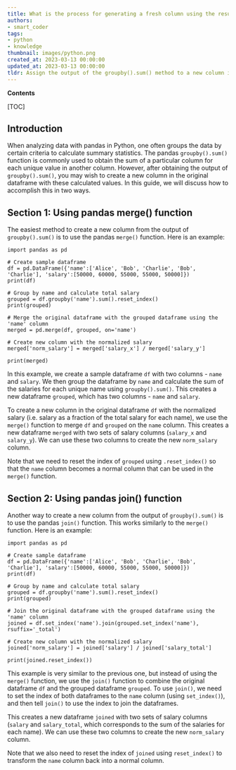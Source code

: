 ```yaml
---
title: What is the process for generating a fresh column using the result of pandas groupby().sum()?
authors:
- smart_coder
tags:
- python
- knowledge
thumbnail: images/python.png
created_at: 2023-03-13 00:00:00
updated_at: 2023-03-13 00:00:00
tldr: Assign the output of the groupby().sum() method to a new column in the dataframe using the [] operator with the column name in quotes as the key.
---
```


**Contents**

[TOC]

Introduction
------------
When analyzing data with pandas in Python, one often groups the data by certain criteria to calculate summary statistics. The pandas `groupby().sum()` function is commonly used to obtain the sum of a particular column for each unique value in another column. However, after obtaining the output of `groupby().sum()`, you may wish to create a new column in the original dataframe with these calculated values. In this guide, we will discuss how to accomplish this in two ways.


Section 1: Using pandas merge() function
----------------------------------------
The easiest method to create a new column from the output of `groupby().sum()` is to use the pandas `merge()` function. Here is an example:

```
import pandas as pd

# Create sample dataframe
df = pd.DataFrame({'name':['Alice', 'Bob', 'Charlie', 'Bob', 'Charlie'], 'salary':[50000, 60000, 55000, 55000, 50000]})
print(df)

# Group by name and calculate total salary
grouped = df.groupby('name').sum().reset_index()
print(grouped)

# Merge the original dataframe with the grouped dataframe using the 'name' column
merged = pd.merge(df, grouped, on='name')

# Create new column with the normalized salary
merged['norm_salary'] = merged['salary_x'] / merged['salary_y']

print(merged)
```

In this example, we create a sample dataframe `df` with two columns - `name` and `salary`. We then group the dataframe by `name` and calculate the sum of the salaries for each unique name using `groupby().sum()`. This creates a new dataframe `grouped`, which has two columns - `name` and `salary`.

To create a new column in the original dataframe `df` with the normalized salary (i.e. salary as a fraction of the total salary for each name), we use the `merge()` function to merge `df` and `grouped` on the `name` column. This creates a new dataframe `merged` with two sets of salary columns (`salary_x` and `salary_y`). We can use these two columns to create the new `norm_salary` column.

Note that we need to reset the index of `grouped` using `.reset_index()` so that the `name` column becomes a normal column that can be used in the `merge()` function.


Section 2: Using pandas join() function
---------------------------------------
Another way to create a new column from the output of `groupby().sum()` is to use the pandas `join()` function. This works similarly to the `merge()` function. Here is an example:

```
import pandas as pd

# Create sample dataframe
df = pd.DataFrame({'name':['Alice', 'Bob', 'Charlie', 'Bob', 'Charlie'], 'salary':[50000, 60000, 55000, 55000, 50000]})
print(df)

# Group by name and calculate total salary
grouped = df.groupby('name').sum().reset_index()
print(grouped)

# Join the original dataframe with the grouped dataframe using the 'name' column
joined = df.set_index('name').join(grouped.set_index('name'), rsuffix='_total')

# Create new column with the normalized salary
joined['norm_salary'] = joined['salary'] / joined['salary_total']

print(joined.reset_index())
```

This example is very similar to the previous one, but instead of using the `merge()` function, we use the `join()` function to combine the original dataframe `df` and the grouped dataframe `grouped`. To use `join()`, we need to set the index of both dataframes to the `name` column (using `set_index()`), and then tell `join()` to use the index to join the dataframes. 

This creates a new dataframe `joined` with two sets of salary columns (`salary` and `salary_total`, which corresponds to the sum of the salaries for each name). We can use these two columns to create the new `norm_salary` column.

Note that we also need to reset the index of `joined` using `reset_index()` to transform the `name` column back into a normal column.
